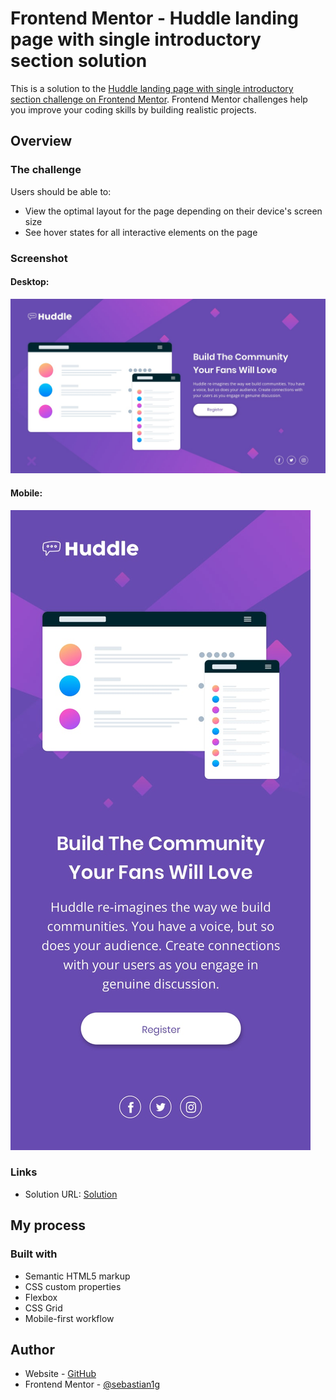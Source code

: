 # Frontend Mentor - Huddle landing page with single introductory section solution

This is a solution to the [Huddle landing page with single introductory section challenge on Frontend Mentor](https://www.frontendmentor.io/challenges/huddle-landing-page-with-a-single-introductory-section-B_2Wvxgi0). Frontend Mentor challenges help you improve your coding skills by building realistic projects. 

## Overview

### The challenge

Users should be able to:

- View the optimal layout for the page depending on their device's screen size
- See hover states for all interactive elements on the page

### Screenshot

#### Desktop:
![](./images/desktop-design.jpg)

#### Mobile:
![](./images/mobile-design.jpg)

### Links

- Solution URL: [Solution](https://64e91ef285b56b518890dca3--regal-pudding-778ce8.netlify.app/)

## My process

### Built with

- Semantic HTML5 markup
- CSS custom properties
- Flexbox
- CSS Grid
- Mobile-first workflow

## Author

- Website - [GitHub](https://github.com/sebastianguanque)
- Frontend Mentor - [@sebastian1g](https://www.frontendmentor.io/profile/sebastian1g)
